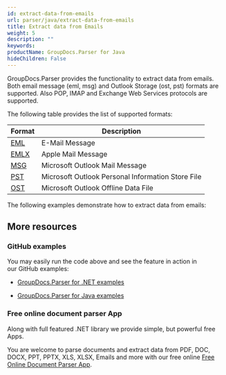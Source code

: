 ```yaml
---
id: extract-data-from-emails
url: parser/java/extract-data-from-emails
title: Extract data from Emails
weight: 5
description: ""
keywords: 
productName: GroupDocs.Parser for Java
hideChildren: False
---
```

GroupDocs.Parser provides the functionality to extract data from emails. Both email message (eml, msg) and Outlook Storage (ost, pst) formats are supported. Also POP, IMAP and Exchange Web Services protocols are supported.

The following table provides the list of supported formats:

| Format | Description |
| --- | --- |
| [EML](https://wiki.fileformat.com/email/eml/) | E-Mail Message |
| [EMLX](https://wiki.fileformat.com/email/emlx/) | Apple Mail Message |
| [MSG](https://wiki.fileformat.com/email/msg/) | Microsoft Outlook Mail Message |
| [PST](https://wiki.fileformat.com/email/pst/) | Microsoft Outlook Personal Information Store File |
| [OST](https://wiki.fileformat.com/email/ost/) | Microsoft Outlook Offline Data File |

The following examples demonstrate how to extract data from emails:

## More resources

### GitHub examples

You may easily run the code above and see the feature in action in our GitHub examples:

*   [GroupDocs.Parser for .NET examples](https://github.com/groupdocs-parser/GroupDocs.Parser-for-.NET)
    
*   [GroupDocs.Parser for Java examples](https://github.com/groupdocs-parser/GroupDocs.Parser-for-Java)
    

### Free online document parser App

Along with full featured .NET library we provide simple, but powerful free Apps.

You are welcome to parse documents and extract data from PDF, DOC, DOCX, PPT, PPTX, XLS, XLSX, Emails and more with our free online [Free Online Document Parser App](https://products.groupdocs.app/parser).
